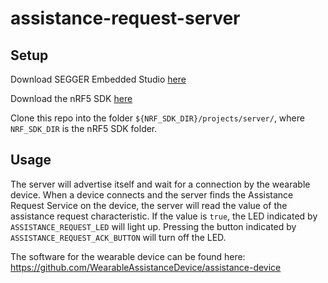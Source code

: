 # assistance-request-server

## Setup
Download SEGGER Embedded Studio [here](https://www.segger.com/products/development-tools/embedded-studio/)

Download the nRF5 SDK [here](https://www.nordicsemi.com/Software-and-tools/Software/nRF5-SDK)

Clone this repo into the folder `${NRF_SDK_DIR}/projects/server/`,  where `NRF_SDK_DIR` is the nRF5 SDK folder.

## Usage
The server will advertise itself and wait for a connection by the wearable device. When a device connects and the server finds the Assistance Request Service on the device, the server will read the value of the assistance request characteristic. If the value is `true`, the LED indicated by `ASSISTANCE_REQUEST_LED` will light up. Pressing the button indicated by `ASSISTANCE_REQUEST_ACK_BUTTON` will turn off the LED.

The software for the wearable device can be found here: https://github.com/WearableAssistanceDevice/assistance-device
